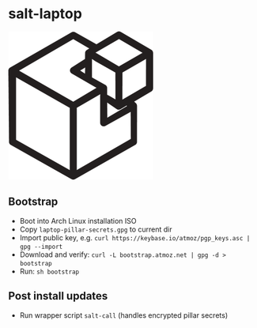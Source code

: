 # salt-laptop

![Using SaltStack](salt.png)

## Bootstrap

* Boot into Arch Linux installation ISO
* Copy `laptop-pillar-secrets.gpg` to current dir
* Import public key, e.g. `curl https://keybase.io/atmoz/pgp_keys.asc | gpg --import`
* Download and verify: `curl -L bootstrap.atmoz.net | gpg -d > bootstrap`
* Run: `sh bootstrap`

## Post install updates

* Run wrapper script `salt-call` (handles encrypted pillar secrets)

